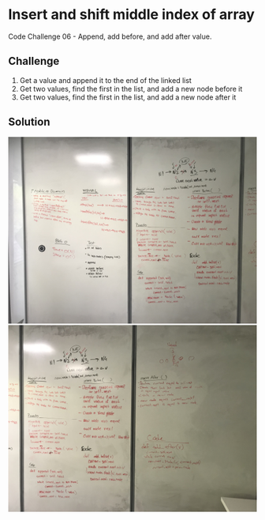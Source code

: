 # Insert and shift middle index of array
Code Challenge 06 - Append, add before, and add after value. 

## Challenge
1. Get a value and append it to the end of the linked list
2. Get two values, find the first in the list, and add a new node before it
3. Get two values, find the first in the list, and add a new node after it

## Solution
![Whiteboard Image](../../assets/ll_insert1.jpg)
![Whiteboard Image](../../assets/ll_insert2.jpg)